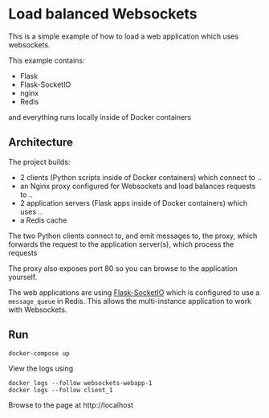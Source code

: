 # Load balanced Websockets
This is a simple example of how to load a web application which uses websockets.

This example contains:
- Flask
- Flask-SocketIO
- nginx
- Redis

and everything runs locally inside of Docker containers

## Architecture

The project builds:
- 2 clients (Python scripts inside of Docker containers) which connect to ..
- an Nginx proxy configured for Websockets and load balances requests to ..
- 2 application servers (Flask apps inside of Docker containers) which uses ..
- a Redis cache

The two Python clients connect to, and emit messages to, the proxy, which forwards the request to the application server(s), which process the requests

The proxy also exposes port 80 so you can browse to the application yourself.

The web applications are using [Flask-SocketIO](https://github.com/miguelgrinberg/flask-socketio) which is configured to use a `message_queue` in Redis.
This allows the multi-instance application to work with Websockets.

## Run
```
docker-compose up
```

View the logs using
```
docker logs --follow websockets-webapp-1
docker logs --follow client_1
```

Browse to the page at http://localhost
